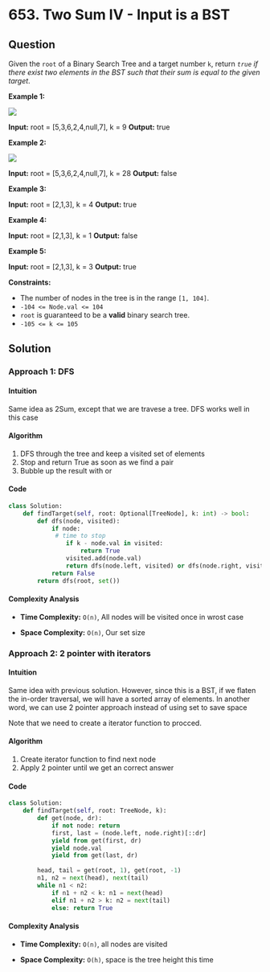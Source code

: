 
# 653. Two Sum IV - Input is a BST

## Question

Given the  `root`  of a Binary Search Tree and a target number  `k`, return  _`true`  if there exist two elements in the BST such that their sum is equal to the given target_.

**Example 1:**

![](https://assets.leetcode.com/uploads/2020/09/21/sum_tree_1.jpg)

**Input:** root = [5,3,6,2,4,null,7], k = 9
**Output:** true

**Example 2:**

![](https://assets.leetcode.com/uploads/2020/09/21/sum_tree_2.jpg)

**Input:** root = [5,3,6,2,4,null,7], k = 28
**Output:** false

**Example 3:**

**Input:** root = [2,1,3], k = 4
**Output:** true

**Example 4:**

**Input:** root = [2,1,3], k = 1
**Output:** false

**Example 5:**

**Input:** root = [2,1,3], k = 3
**Output:** true

**Constraints:**

- The number of nodes in the tree is in the range  `[1, 104]`.
- `-104 <= Node.val <= 104`
- `root`  is guaranteed to be a  **valid**  binary search tree.
- `-105 <= k <= 105`

## Solution

### Approach 1: DFS

#### Intuition

Same idea as 2Sum, except that we are travese a tree. DFS works well in this case

#### Algorithm

1. DFS through the tree and keep a visited set of elements
2. Stop and return True as soon as we find a pair
3. Bubble up the result with or

#### Code

```python
class Solution:
    def findTarget(self, root: Optional[TreeNode], k: int) -> bool:
        def dfs(node, visited):
            if node:
             # time to stop
                if k - node.val in visited:
                    return True
                visited.add(node.val)
                return dfs(node.left, visited) or dfs(node.right, visited)
            return False
        return dfs(root, set())
```

#### Complexity Analysis

- **Time Complexity:**  `O(n)`, All nodes will be visited once in wrost case

- **Space Complexity:**  `O(n)`, Our set size

### Approach 2: 2 pointer with iterators

#### Intuition

Same idea with previous solution. However, since this is a BST, if we flaten the in-order traversal, we will have a sorted array of elements. In another word, we can use 2 pointer approach instead of using set to save space

Note that we need to create a iterator function to procced.

#### Algorithm

1. Create iterator function to find next node
2. Apply 2 pointer until we get an correct answer

#### Code

```python
class Solution:
    def findTarget(self, root: TreeNode, k):
        def get(node, dr):
            if not node: return
            first, last = (node.left, node.right)[::dr]
            yield from get(first, dr)
            yield node.val
            yield from get(last, dr)
        
        head, tail = get(root, 1), get(root, -1)
        n1, n2 = next(head), next(tail)
        while n1 < n2:
            if n1 + n2 < k: n1 = next(head)
            elif n1 + n2 > k: n2 = next(tail)
            else: return True
```

#### Complexity Analysis

- **Time Complexity:**  `O(n)`, all nodes are visited

- **Space Complexity:**  `O(h)`, space is the tree height this time
